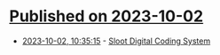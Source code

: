 # [Published on 2023-10-02](index.md)

* [2023-10-02, 10:35:15](https://lobste.rs/s/9ovesq/sloot_digital_coding_system) - [Sloot Digital Coding System](https://corecursive.com/sloot-digital-coding-system/)
